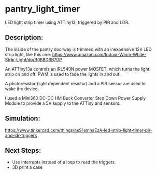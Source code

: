 # pantry_light_timer
LED light strip timer using ATTiny13, triggered by PIR and LDR.

## Description:

The inside of the pantry doorway is trimmed with an inexpensive 12V LED strip light, like this one:
https://www.amazon.com/Indoor-Warm-White-Strip-Light/dp/B0BBD6B7DP

An ATTiny13a controls an IRL540N power MOSFET, which turns the light strip on and off. PWM is used to fade the lights in and out.

A photoresistor (light dependent resistor) and a PIR sensor are used to wake the device.

I used a Mini360 DC-DC HM Buck Converter Step Down Power Supply Module to provide a 5V supply to the ATTiny and sensors.

## Simulation:
https://www.tinkercad.com/things/asS1emhaEzA-led-strip-light-timer-pir-and-ldr-triggers

## Next Steps:
* Use interrupts instead of a loop to read the triggers.
* 3D print a case
